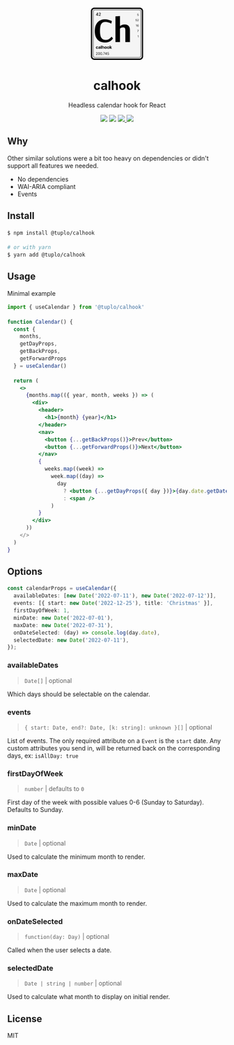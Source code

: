 <br />
<div align="center">
  <img src="logo.png" alt="Logo" width="120" height="120">
  <h1 align="center">calhook</h3>
  <p align="center">Headless calendar hook for React</p>
  <p align="center">
    <img src="https://img.shields.io/npm/v/@tuplo/calhook">
    <img src="https://img.shields.io/bundlephobia/minzip/@tuplo/calhook">
  	 <a href="https://codeclimate.com/github/tuplo/calhook/test_coverage">
  	   <img src="https://api.codeclimate.com/v1/badges/a7b3c39ad40c1b1bdd6d/test_coverage">
  	 </a>
  	 <img src="https://github.com/tuplo/calhook/actions/workflows/build.yml/badge.svg">
  </p>
</div>

## Why

Other similar solutions were a bit too heavy on dependencies or didn't support all features we needed.

* No dependencies
* WAI-ARIA compliant
* Events	 

## Install

```bash
$ npm install @tuplo/calhook

# or with yarn
$ yarn add @tuplo/calhook
```

## Usage

Minimal example

```jsx
import { useCalendar } from '@tuplo/calhook'

function Calendar() {
  const {
    months,
    getDayProps,
    getBackProps,
    getForwardProps
  } = useCalendar()

  return (
    <>
      {months.map(({ year, month, weeks }) => (
        <div>
          <header>
            <h1>{month} {year}</h1>
          </header>
          <nav>
            <button {...getBackProps()}>Prev</button>
            <button {...getForwardProps()}>Next</button>
          </nav>
          {
            weeks.map((week) =>
              week.map((day) =>
                day
                  ? <button {...getDayProps({ day })}>{day.date.getDate()}</button>
                  : <span />
              )
          }
        </div>
      ))
    </>
  )
}
```

## Options

```typescript
const calendarProps = useCalendar({
  availableDates: [new Date('2022-07-11'), new Date('2022-07-12')],
  events: [{ start: new Date('2022-12-25'), title: 'Christmas' }],
  firstDayOfWeek: 1,
  minDate: new Date('2022-07-01'),
  maxDate: new Date('2022-07-31'),
  onDateSelected: (day) => console.log(day.date),
  selectedDate: new Date('2022-07-11'),
});
```

### availableDates

> `Date[]` | optional

Which days should be selectable on the calendar.

### events

> `{ start: Date, end?: Date, [k: string]: unknown }[]` | optional

List of events. The only required attribute on a `Event` is the `start` date. Any custom attributes you send in, will be returned back on the corresponding days, ex: `isAllDay: true`

### firstDayOfWeek

> `number` | defaults to `0`

First day of the week with possible values 0-6 (Sunday to Saturday). Defaults to
Sunday.

### minDate

> `Date` | optional

Used to calculate the minimum month to render.

### maxDate

> `Date` | optional

Used to calculate the maximum month to render.

### onDateSelected

> `function(day: Day)` | optional

Called when the user selects a date.

### selectedDate

> `Date | string | number` | optional

Used to calculate what month to display on initial render.

## License

MIT
